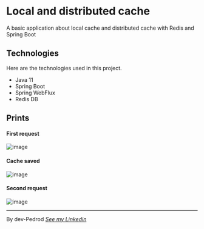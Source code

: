 # Local and distributed cache
A basic application about local cache and distributed cache with Redis and Spring Boot

## Technologies

Here are the technologies used in this project.
* Java 11
* Spring Boot
* Spring WebFlux
* Redis DB

## Prints
#### First request
![image](https://user-images.githubusercontent.com/86006066/177315722-3552f7e9-6e9d-45f6-b081-f48ee082a652.png)
#### Cache saved
![image](https://user-images.githubusercontent.com/86006066/177316019-620cc6e2-e520-418a-a18b-b25829a54f03.png)
#### Second request
![image](https://user-images.githubusercontent.com/86006066/177315788-0c4fd371-77d9-4760-a4c9-e6748731478d.png)

---

By dev-Pedrod  [*See my Linkedin*](https://www.linkedin.com/in/pedrooliveiradev/)
